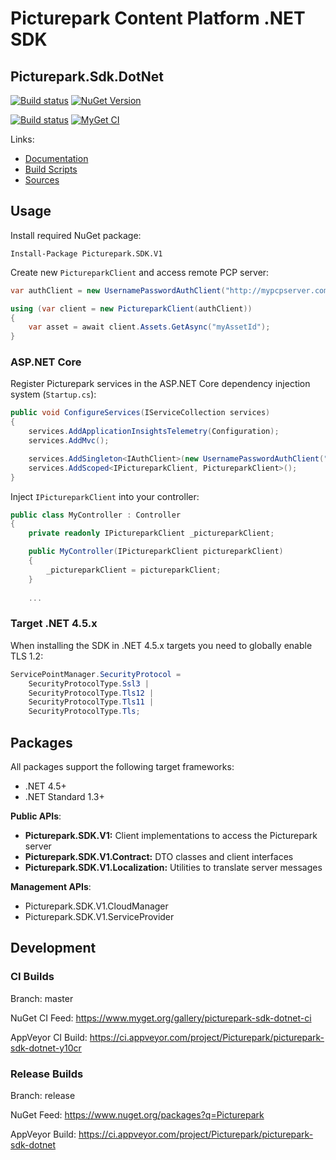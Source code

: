 # Picturepark Content Platform .NET SDK
## Picturepark.Sdk.DotNet

[![Build status](https://img.shields.io/appveyor/ci/Picturepark/picturepark-sdk-dotnet.svg?label=build)](https://ci.appveyor.com/project/Picturepark/picturepark-sdk-dotnet)
[![NuGet Version](https://img.shields.io/nuget/v/Picturepark.SDK.V1.svg)](https://www.nuget.org/packages?q=Picturepark)

[![Build status](https://img.shields.io/appveyor/ci/Picturepark/picturepark-sdk-dotnet-y10cr.svg?label=CI+build)](https://ci.appveyor.com/project/Picturepark/picturepark-sdk-dotnet-y10cr)
[![MyGet CI](https://img.shields.io/myget/picturepark-sdk-dotnet-ci/vpre/Picturepark.SDK.V1.svg)](https://www.myget.org/gallery/picturepark-sdk-dotnet-ci)

Links: 

- [Documentation](docs/README.md)
- [Build Scripts](build/README.md)
- [Sources](src/)

## Usage

Install required NuGet package: 

    Install-Package Picturepark.SDK.V1
    
Create new `PictureparkClient` and access remote PCP server: 

```csharp
var authClient = new UsernamePasswordAuthClient("http://mypcpserver.com", username, password);

using (var client = new PictureparkClient(authClient))
{
    var asset = await client.Assets.GetAsync("myAssetId");
}
```

### ASP.NET Core

Register Picturepark services in the ASP.NET Core dependency injection system (`Startup.cs`): 

```csharp
public void ConfigureServices(IServiceCollection services)
{
	services.AddApplicationInsightsTelemetry(Configuration);
	services.AddMvc();

	services.AddSingleton<IAuthClient>(new UsernamePasswordAuthClient("myUrl", "myUsername", "myPassword"));
	services.AddScoped<IPictureparkClient, PictureparkClient>();
}
```

Inject `IPictureparkClient` into your controller: 

```csharp
public class MyController : Controller
{
    private readonly IPictureparkClient _pictureparkClient;

    public MyController(IPictureparkClient pictureparkClient)
    {
        _pictureparkClient = pictureparkClient;
    }
    
    ...
```

### Target .NET 4.5.x

When installing the SDK in .NET 4.5.x targets you need to globally enable TLS 1.2: 

```csharp
ServicePointManager.SecurityProtocol = 
    SecurityProtocolType.Ssl3 | 
    SecurityProtocolType.Tls12 | 
    SecurityProtocolType.Tls11 | 
    SecurityProtocolType.Tls;
```

## Packages

All packages support the following target frameworks: 

- .NET 4.5+
- .NET Standard 1.3+

**Public APIs**: 

- **Picturepark.SDK.V1:** Client implementations to access the Picturepark server
- **Picturepark.SDK.V1.Contract:** DTO classes and client interfaces 
- **Picturepark.SDK.V1.Localization:** Utilities to translate server messages

**Management APIs**: 

- Picturepark.SDK.V1.CloudManager
- Picturepark.SDK.V1.ServiceProvider

## Development

### CI Builds

Branch: master

NuGet CI Feed: https://www.myget.org/gallery/picturepark-sdk-dotnet-ci

AppVeyor CI Build: https://ci.appveyor.com/project/Picturepark/picturepark-sdk-dotnet-y10cr

### Release Builds

Branch: release

NuGet Feed: https://www.nuget.org/packages?q=Picturepark

AppVeyor Build: https://ci.appveyor.com/project/Picturepark/picturepark-sdk-dotnet


